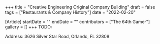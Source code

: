 +++
title = "Creative Engineering Original Company Building"
draft = false
tags = ["Restaurants & Company History"]
date = "2022-02-20"

[Article]
startDate = ""
endDate = ""
contributors = ["The 64th Gamer"]
gallery = []
+++
TODO:

Address: 3626 Silver Star Road, Orlando, FL 32808